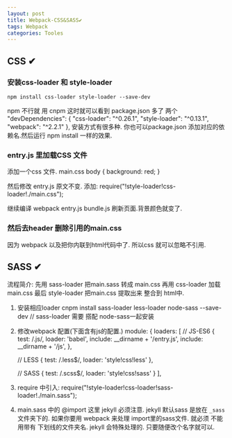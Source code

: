 ```yaml
---
layout: post
title: Webpack-CSS&SASS✔︎
tags: Webpack
categories: Tooles
---
```




## CSS ✔︎

### 安装css-loader 和 style-loader
	npm install css-loader style-loader --save-dev
npm 不行就 用 cnpm
这时就可以看到 package.json 多了 两个 
	  "devDependencies": {
	"css-loader": "^0.26.1",
	"style-loader": "^0.13.1",
	"webpack": "^2.2.1"
	  },
安装方式有很多种.
你也可以package.json 添加对应的依赖名.然后运行 npm install 一样的效果.



### entry.js 里加载CSS 文件
添加一个css 文件.  main.css
	body {
	background: red;
	}

然后修改 entry.js 原文不变. 添加:
	require("!style-loader!css-loader!./main.css");

继续编译
	webpack entry.js bundle.js
刷新页面.背景颜色就变了.

### 然后去header 删除引用的main.css
因为 webpack 以及把你内联到html代码中了.
所以css 就可以忽略不引用.









## SASS ✔︎

流程简介:
先用 sass-loader 把main.sass 转成 main.css
再用 css-loader 加载 main.css
最后 style-loader 把main.css 提取出来 整合到 html中.


1. 安装相应loader
	cnpm install sass-loader less-loader node-sass --save-dev
	// sass-loader 需要 搭配 node-sass一起安装

2. 修改webpack 配置(下面含有js的配置.)
	module: {
	  loaders: [
	  // JS-ES6
	{
	  test:   /\.js/,
	  loader: 'babel',
	  include: __dirname + '/entry.js',
	  include: __dirname + '/js',
	},
	
	// LESS
	{
	  test: /\.less$/,
	  loader: 'style!css!less'
	},
	
	// SASS
	{
	  test: /\.scss$/,
	  loader: 'style!css!sass'
	} 
	  ],


3. require 中引入:
	require("!style-loader!css-loader!sass-loader!./main.sass");


4. main.sass 中的 @import
这里 jekyll 必须注意. 
jekyll 默认sass 是放在 `_sass` 文件夹下的.
如果你要用 webpack 来处理 import里的sass文件.
就必须 不能用带有 下划线的文件夹名. jekyll 会特殊处理的.
只要随便改个名字就可以.






































